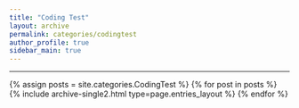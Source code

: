 ```yaml
---
title: "Coding Test"
layout: archive
permalink: categories/codingtest
author_profile: true
sidebar_main: true
---
```


<!-- 공백이 포함되어 있는 카테고리 이름의 경우 site.categories['a b c'] 이런식으로! -->

***

{% assign posts = site.categories.CodingTest %}
{% for post in posts %} {% include archive-single2.html type=page.entries_layout %} {% endfor %}